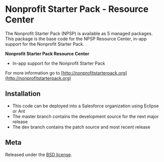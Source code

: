 Nonprofit Starter Pack - Resource Center
=================================================

The Nonprofit Starter Pack (NPSP) is available as 5 managed packages.
This package is the base code for the NPSP Resource Center, in-app support for the 
Nonprofit Starter Pack. 

**Nonprofit Starter Pack Resource Center**

* In-app support for the Nonprofit Starter Pack


For more information go to [http://nonprofitstarterpack.org](http://nonprofitstarterpack.org)

Installation
---

* This code can be deployed into a Salesforce organization using Eclipse or Ant
* The master branch contains the development source for the next major release
* The dev branch contains the patch source and most recent release 


Meta
----

Released under the [BSD license](http://www.opensource.org/licenses/BSD-3-Clause).